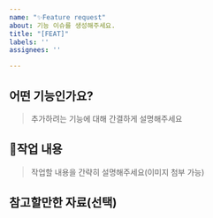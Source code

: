 ```yaml
---
name: "✨Feature request"
about: 기능 이슈를 생성해주세요.
title: "[FEAT]"
labels: ''
assignees: ''

---
```


## 어떤 기능인가요?

<!-- 관련 이슈에 대해 설명해주세요. -->

> 추가하려는 기능에 대해 간결하게 설명해주세요

## 📝작업 내용

> 작업할 내용을 간략히 설명해주세요(이미지 첨부 가능)

## 참고할만한 자료(선택)
